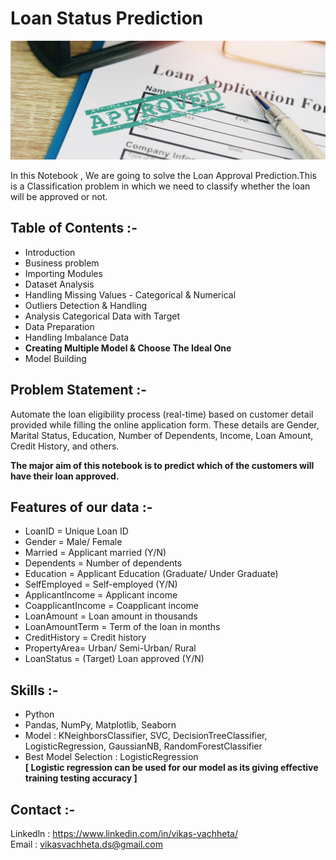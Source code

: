 # Loan Status Prediction
![Alt text](image.jpg)

In this Notebook , We are going to solve the Loan Approval Prediction.This is a Classification problem in which we need to classify whether the loan will be approved or not.

<b><h2>Table of Contents :- </h2></b>

<ul><li>Introduction</li>
<li>Business problem</li>
<li>Importing Modules</li>
<li>Dataset Analysis</li>
<li>Handling Missing Values - Categorical & Numerical</li>
<li>Outliers Detection & Handling</li>
<li>Analysis Categorical Data with Target</li>
<li>Data Preparation</li>
<li>Handling Imbalance Data</li>
<li><b>Creating Multiple Model & Choose The Ideal One</b></li>
<li>Model Building</li></ul>

<b><h2>Problem Statement :- </h2></b>

Automate the loan eligibility process (real-time) based on customer detail provided while filling the online application form. These details are Gender, Marital Status, Education, Number of Dependents, Income, Loan Amount, Credit History, and others.
 
<b>The major aim of this notebook is to predict which of the customers will have their loan approved.</b>

<b><h2>Features of our data :- </h2></b>

<ul><li>LoanID = Unique Loan ID
<li>Gender = Male/ Female</li>
<li>Married = Applicant married (Y/N)</li>
<li>Dependents = Number of dependents</li>
<li>Education = Applicant Education (Graduate/ Under Graduate)</li>
<li>SelfEmployed = Self-employed (Y/N)</li>
<li>ApplicantIncome = Applicant income</li>
<li>CoapplicantIncome = Coapplicant income</li>
<li>LoanAmount = Loan amount in thousands</li>
<li>LoanAmountTerm = Term of the loan in months</li>
<li>CreditHistory = Credit history</li>
<li>PropertyArea= Urban/ Semi-Urban/ Rural</li>
<li>LoanStatus = (Target) Loan approved (Y/N)</li></ul>

<b><h2>Skills :- </h2></b>
<ul><li>Python</li>
<li>Pandas, NumPy, Matplotlib, Seaborn</li>
<li>Model : KNeighborsClassifier, SVC, DecisionTreeClassifier, LogisticRegression, GaussianNB, RandomForestClassifier</li>
<li> Best Model Selection : LogisticRegression</li>
 <b>[ Logistic regression can be used for our model as its giving effective training testing accuracy ]</b></ul>



<b><h2>Contact :- </h2></b>
Linkedln : https://www.linkedin.com/in/vikas-vachheta/ <br> 
Email : vikasvachheta.ds@gmail.com